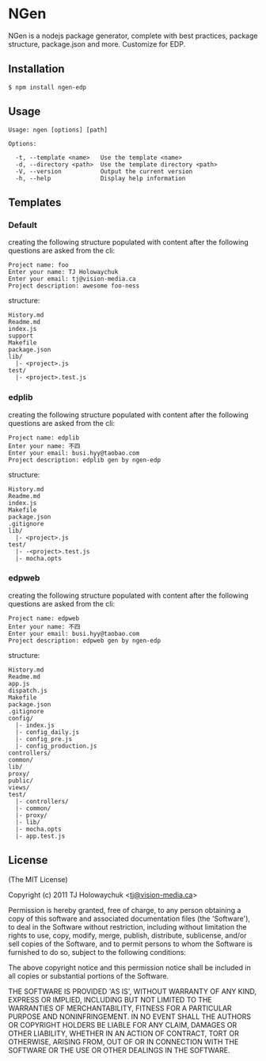 
# NGen

 NGen is a nodejs package generator, complete with best practices, package structure, package.json and more.
 Customize for EDP. 
## Installation

    $ npm install ngen-edp

## Usage


    Usage: ngen [options] [path]

    Options:

      -t, --template <name>   Use the template <name>
      -d, --directory <path>  Use the template directory <path>
      -V, --version           Output the current version
      -h, --help              Display help information


## Templates

### Default

 creating the following structure populated with content after the following questions are asked from the cli:  

```
Project name: foo
Enter your name: TJ Holowaychuk
Enter your email: tj@vision-media.ca
Project description: awesome foo-ness
```
 structure:

``` 
History.md
Readme.md
index.js
support
Makefile
package.json
lib/
  |- <project>.js
test/
  |- <project>.test.js
```

### edplib  

 creating the following structure populated with content after the following questions are asked from the cli:  

```
Project name: edplib
Enter your name: 不四
Enter your email: busi.hyy@taobao.com
Project description: edplib gen by ngen-edp
```
 structure:
 
``` 
History.md
Readme.md
index.js
Makefile
package.json
.gitignore
lib/
  |- <project>.js
test/
  |- -<project>.test.js
  |- mocha.opts
```
### edpweb   

 creating the following structure populated with content after the following questions are asked from the cli:  

```
Project name: edpweb
Enter your name: 不四
Enter your email: busi.hyy@taobao.com
Project description: edpweb gen by ngen-edp
```
 structure:
 
``` 
History.md
Readme.md
app.js
dispatch.js
Makefile
package.json
.gitignore
config/
  |- index.js
  |- config_daily.js
  |- config_pre.js
  |- config_production.js
controllers/
common/
lib/
proxy/
public/
views/
test/
  |- controllers/
  |- common/
  |- proxy/
  |- lib/
  |- mocha.opts
  |- app.test.js
```

## License 

(The MIT License)

Copyright (c) 2011 TJ Holowaychuk &lt;tj@vision-media.ca&gt;

Permission is hereby granted, free of charge, to any person obtaining
a copy of this software and associated documentation files (the
'Software'), to deal in the Software without restriction, including
without limitation the rights to use, copy, modify, merge, publish,
distribute, sublicense, and/or sell copies of the Software, and to
permit persons to whom the Software is furnished to do so, subject to
the following conditions:

The above copyright notice and this permission notice shall be
included in all copies or substantial portions of the Software.

THE SOFTWARE IS PROVIDED 'AS IS', WITHOUT WARRANTY OF ANY KIND,
EXPRESS OR IMPLIED, INCLUDING BUT NOT LIMITED TO THE WARRANTIES OF
MERCHANTABILITY, FITNESS FOR A PARTICULAR PURPOSE AND NONINFRINGEMENT.
IN NO EVENT SHALL THE AUTHORS OR COPYRIGHT HOLDERS BE LIABLE FOR ANY
CLAIM, DAMAGES OR OTHER LIABILITY, WHETHER IN AN ACTION OF CONTRACT,
TORT OR OTHERWISE, ARISING FROM, OUT OF OR IN CONNECTION WITH THE
SOFTWARE OR THE USE OR OTHER DEALINGS IN THE SOFTWARE.
